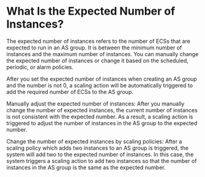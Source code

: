 # What Is the Expected Number of Instances?<a name="EN-US_TOPIC_0141570907"></a>

The expected number of instances refers to the number of ECSs that are expected to run in an AS group. It is between the minimum number of instances and the maximum number of instances. You can manually change the expected number of instances or change it based on the scheduled, periodic, or alarm policies.

After you set the expected number of instances when creating an AS group and the number is not 0, a scaling action will be automatically triggered to add the required number of ECSs to the AS group.

Manually adjust the expected number of instances: After you manually change the number of expected instances, the current number of instances is not consistent with the expected number. As a result, a scaling action is triggered to adjust the number of instances in the AS group to the expected number.

Change the number of expected instances by scaling policies: After a scaling policy which adds two instances to an AS group is triggered, the system will add two to the expected number of instances. In this case, the system triggers a scaling action to add two instances so that the number of instances in the AS group is the same as the expected number.


